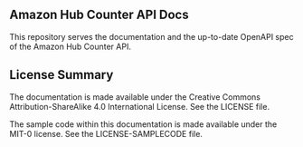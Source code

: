 ## Amazon Hub Counter API Docs

This repository serves the documentation and the up-to-date OpenAPI spec of the Amazon Hub Counter API.

## License Summary

The documentation is made available under the Creative Commons Attribution-ShareAlike 4.0 International License. See the LICENSE file.

The sample code within this documentation is made available under the MIT-0 license. See the LICENSE-SAMPLECODE file.
